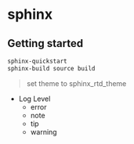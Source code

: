 # sphinx

## Getting started

```bash
sphinx-quickstart
sphinx-build source build
```

> set theme to sphinx\_rtd\_theme

* Log Level
  * error
  * note
  * tip
  * warning

